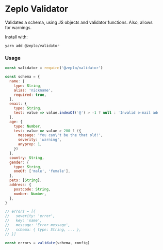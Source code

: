 # Zeplo Validator

Validates a schema, using JS objects and validator functions. Also, allows for warnings.

Install with:

```
yarn add @zeplo/validator
```

### Usage

```js
const validator = require('@zeplo/validator')

const schema = {
  name: {
    type: String,
    alias: 'nickname',
    required: true,
  },
  email: {
    type: String,
    test: value => value.indexOf('@') > -1 ? null : 'Invalid e-mail address'
  },
  age: {
    type: Number,
    test: value => value > 200 ? ({
      message: 'You can\'t be the that old!',
      severity: 'warning',
      anyprop: 1,
    })
  },
  country: String,
  gender: {
    type: String,
    oneOf: ['male', 'female'],
  },
  pets: [String],
  address: {
    postcode: String,
    number: Number,
  },
}

// errors = [{
//   severity: 'error',
//   key: 'name',
//   message: 'Error message',
//   schema: { type: String, ... },
// }]

const errors = validate(schema, config)
```

